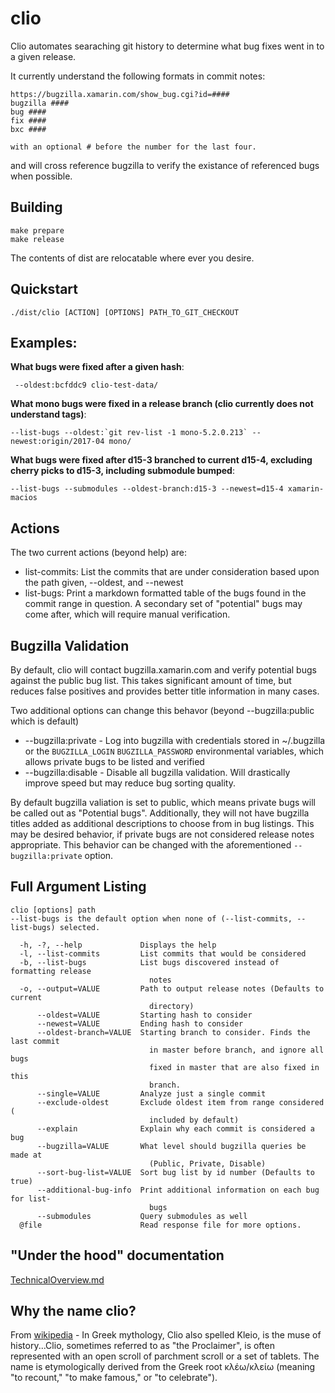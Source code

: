 # clio

Clio automates searaching git history to determine what bug fixes went in to a given release.

It currently understand the following formats in commit notes:

```
https://bugzilla.xamarin.com/show_bug.cgi?id=####
bugzilla ####
bug ####
fix ####
bxc ####

with an optional # before the number for the last four.
```

and will cross reference bugzilla to verify the existance of referenced bugs when possible.

## Building

```
make prepare
make release
```

The contents of dist are relocatable where ever you desire.

## Quickstart

```
./dist/clio [ACTION] [OPTIONS] PATH_TO_GIT_CHECKOUT
```

## Examples:

**What bugs were fixed after a given hash**:

``` --oldest:bcfddc9 clio-test-data/```

**What mono bugs were fixed in a release branch (clio currently does not understand tags)**:

```--list-bugs --oldest:`git rev-list -1 mono-5.2.0.213` --newest:origin/2017-04 mono/```

**What bugs were fixed after d15-3 branched to current d15-4, excluding cherry picks to d15-3, including submodule bumped**:

```--list-bugs --submodules --oldest-branch:d15-3 --newest=d15-4 xamarin-macios```


## Actions

The two current actions (beyond help) are:

- list-commits: List the commits that are under consideration based upon the path given, --oldest, and --newest
- list-bugs: Print a markdown formatted table of the bugs found in the commit range in question. A secondary set of "potential" bugs may come after, which will require manual verification.

## Bugzilla Validation

By default, clio will contact bugzilla.xamarin.com and verify potential bugs against the public bug list. This takes significant amount of time, but reduces false positives and provides better title information in many cases.

Two additional options can change this behavor (beyond --bugzilla:public which is default)

- --bugzilla:private - Log into bugzilla with credentials stored in ~/.bugzilla or the ```BUGZILLA_LOGIN``` ```BUGZILLA_PASSWORD``` environmental variables, which allows private bugs to be listed and verified
- --bugzilla:disable - Disable all bugzilla validation. Will drastically improve speed but may reduce bug sorting quality.

By default bugzilla valiation is set to public, which means private bugs will be called out as "Potential bugs". Additionally, they will not have bugzilla titles added as additional descriptions to choose from in bug listings. This may be desired behavior, if private bugs are not considered release notes appropriate. This behavior can be changed with the aforementioned ```--bugzilla:private``` option.

## Full Argument Listing

```
clio [options] path
--list-bugs is the default option when none of (--list-commits, --list-bugs) selected.

  -h, -?, --help             Displays the help
  -l, --list-commits         List commits that would be considered
  -b, --list-bugs            List bugs discovered instead of formatting release
                               notes
  -o, --output=VALUE         Path to output release notes (Defaults to current
                               directory)
      --oldest=VALUE         Starting hash to consider
      --newest=VALUE         Ending hash to consider
      --oldest-branch=VALUE  Starting branch to consider. Finds the last commit
                               in master before branch, and ignore all bugs
                               fixed in master that are also fixed in this
                               branch.
      --single=VALUE         Analyze just a single commit
      --exclude-oldest       Exclude oldest item from range considered (
                               included by default)
      --explain              Explain why each commit is considered a bug
      --bugzilla=VALUE       What level should bugzilla queries be made at     
                               (Public, Private, Disable)
      --sort-bug-list=VALUE  Sort bug list by id number (Defaults to true)
      --additional-bug-info  Print additional information on each bug for list-
                               bugs
      --submodules           Query submodules as well
  @file                      Read response file for more options.
```

## "Under the hood" documentation

[TechnicalOverview.md](docs/TechnicalOverview.md)

## Why the name clio?

From [wikipedia](https://en.wikipedia.org/wiki/Clio) - In Greek mythology, Clio also spelled Kleio, is the muse of history...Clio, sometimes referred to as "the Proclaimer", is often represented with an open scroll of parchment scroll or a set of tablets. The name is etymologically derived from the Greek root κλέω/κλείω (meaning "to recount," "to make famous," or "to celebrate").
